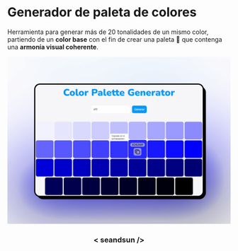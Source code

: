 # Generador de paleta de colores

Herramienta para generar más de 20 tonalidades de un mismo color, partiendo de un **color base** con el fin de crear una paleta 🎨 que contenga una **armonía visual coherente**.

![Foto del generador de paleta de colores](./public/color-palette-generator.png)

<h3 align="center">< seandsun /></h3>